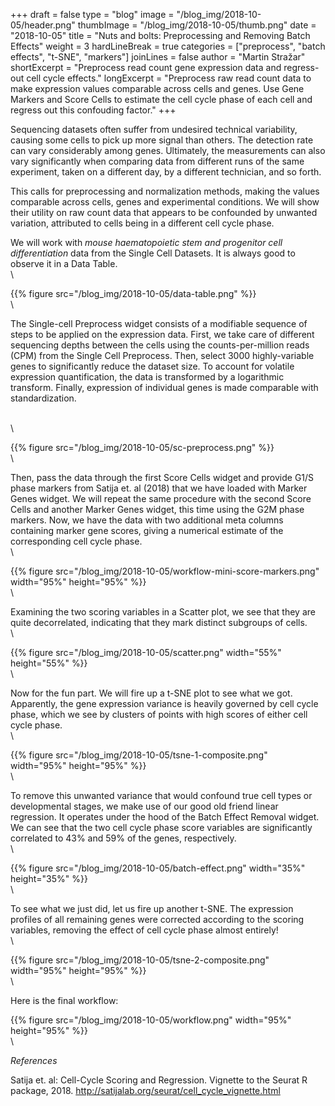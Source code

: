 +++
draft = false
type = "blog"
image = "/blog_img/2018-10-05/header.png"
thumbImage = "/blog_img/2018-10-05/thumb.png"
date = "2018-10-05"
title = "Nuts and bolts: Preprocessing and Removing Batch Effects"
weight = 3
hardLineBreak = true 
categories = ["preprocess", "batch effects", "t-SNE", "markers"]
joinLines = false
author = "Martin Stražar"
shortExcerpt = "Preprocess read count gene expression data and regress-out cell cycle effects."
longExcerpt = "Preprocess raw read count data to make expression values comparable across cells and genes. Use Gene Markers and Score Cells to estimate the cell cycle phase of each cell and regress out this confouding factor." 
+++

Sequencing datasets often suffer from undesired technical variability, causing
some cells to pick up more signal than others. The detection rate can vary
considerably among genes. Ultimately, the measurements can also vary
significantly when comparing data from different runs of the same experiment,
taken on a different day, by a different technician, and so forth.

This calls for preprocessing and normalization methods, making the
values comparable across cells, genes and experimental conditions. We will
show their utility on raw count data that appears to be confounded by unwanted
variation, attributed to cells being in a different cell cycle phase.

We will work with *mouse haematopoietic stem and progenitor cell
differentiation* data from the Single Cell Datasets. It is always good to
observe it in a Data Table.
\
\

{{% figure src="/blog_img/2018-10-05/data-table.png" %}}
\
\

The Single-cell Preprocess widget consists of a modifiable sequence of steps to
be applied on the expression data. First, we take care of different sequencing
depths between the cells using the counts-per-million reads (CPM) from the
Single Cell Preprocess. Then, select 3000 highly-variable genes to
significantly reduce the dataset size. To account for volatile expression
quantification, the data is transformed by a logarithmic transform. Finally, expression of individual genes is made comparable with standardization.

\
\

{{% figure src="/blog_img/2018-10-05/sc-preprocess.png" %}}
\
\

Then, pass the data through the first Score Cells widget and provide G1/S phase
markers from Satija et. al (2018) that we have loaded with Marker Genes widget.
We will repeat the same procedure with the second Score Cells and another
Marker Genes widget, this time using the G2M phase markers. Now, we have the
data with two additional meta columns containing marker gene scores, giving 
a numerical estimate of the corresponding cell cycle phase.
\
\


{{% figure src="/blog_img/2018-10-05/workflow-mini-score-markers.png" width="95%" height="95%" %}}
\
\


Examining the two scoring variables in a Scatter plot, we see that
they are quite decorrelated, indicating that they mark distinct subgroups of cells.
\
\

{{% figure src="/blog_img/2018-10-05/scatter.png" width="55%" height="55%" %}}
\
\


Now for the fun part. We will fire up a t-SNE plot to see what we got. Apparently,
the gene expression variance is heavily governed by cell cycle phase,
which we see by clusters of points with high scores of either cell cycle phase.
\
\

{{% figure src="/blog_img/2018-10-05/tsne-1-composite.png" width="95%" height="95%" %}}
\
\

To remove this unwanted variance that would confound true cell types or
developmental stages, we make use of our good old friend linear regression. It
operates under the hood of the Batch Effect Removal widget. We can see that the
two cell cycle phase score variables are significantly correlated to 43% and
59% of the genes, respectively.
\
\

{{% figure src="/blog_img/2018-10-05/batch-effect.png" width="35%" height="35%" %}}
\
\

To see what we just did, let us fire up another t-SNE. The expression profiles of 
all remaining genes were corrected according to the scoring variables, removing the effect of cell cycle phase almost entirely!
\
\

{{% figure src="/blog_img/2018-10-05/tsne-2-composite.png" width="95%" height="95%" %}}
\
\


Here is the final workflow:

{{% figure src="/blog_img/2018-10-05/workflow.png"  width="95%" height="95%" %}}
\
\

*References*

Satija et. al: Cell-Cycle Scoring and Regression. Vignette to the Seurat R package, 2018. 
http://satijalab.org/seurat/cell_cycle_vignette.html
